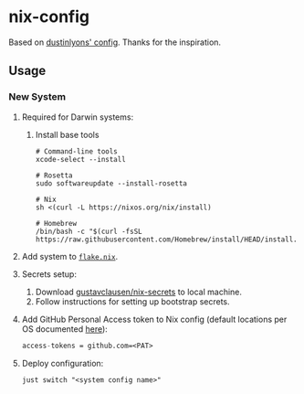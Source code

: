 # nix-config

Based on [dustinlyons' config](https://github.com/dustinlyons/nixos-config).
Thanks for the inspiration.

## Usage

### New System

1. Required for Darwin systems:

   1. Install base tools

      ```shell
      # Command-line tools
      xcode-select --install

      # Rosetta
      sudo softwareupdate --install-rosetta

      # Nix
      sh <(curl -L https://nixos.org/nix/install)

      # Homebrew
      /bin/bash -c "$(curl -fsSL https://raw.githubusercontent.com/Homebrew/install/HEAD/install.sh)"
      ```

2. Add system to [`flake.nix`](./flake.nix).
3. Secrets setup:
   1. Download
      [gustavclausen/nix-secrets](https://github.com/gustavclausen/nix-secrets)
      to local machine.
   2. Follow instructions for setting up bootstrap secrets.
4. Add GitHub Personal Access token to Nix config (default locations per OS
   documented [here](https://nix.dev/manual/nix/2.22/command-ref/conf-file)):

   ```nix
   access-tokens = github.com=<PAT>
   ```

5. Deploy configuration:

   ```shell
   just switch "<system config name>"
   ```
